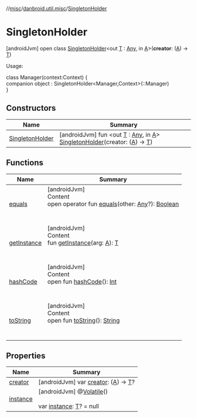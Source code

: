 //[misc](../../index.md)/[danbroid.util.misc](../index.md)/[SingletonHolder](index.md)



# SingletonHolder  
 [androidJvm] open class [SingletonHolder](index.md)<out [T](index.md) : [Any](https://kotlinlang.org/api/latest/jvm/stdlib/kotlin/-any/index.html), in [A](index.md)>(**creator**: ([A](index.md)) -> [T](index.md))

Usage:

class Manager(context:Context) {  
companion object : SingletonHolder<Manager,Context>(::Manager)  
}   


## Constructors  
  
|  Name|  Summary| 
|---|---|
| <a name="danbroid.util.misc/SingletonHolder/SingletonHolder/#kotlin.Function1[TypeParam(bounds=[kotlin.Any?]),TypeParam(bounds=[kotlin.Any])]/PointingToDeclaration/"></a>[SingletonHolder](-singleton-holder.md)| <a name="danbroid.util.misc/SingletonHolder/SingletonHolder/#kotlin.Function1[TypeParam(bounds=[kotlin.Any?]),TypeParam(bounds=[kotlin.Any])]/PointingToDeclaration/"></a> [androidJvm] fun <out [T](index.md) : [Any](https://kotlinlang.org/api/latest/jvm/stdlib/kotlin/-any/index.html), in [A](index.md)> [SingletonHolder](-singleton-holder.md)(creator: ([A](index.md)) -> [T](index.md))   <br>


## Functions  
  
|  Name|  Summary| 
|---|---|
| <a name="kotlin/Any/equals/#kotlin.Any?/PointingToDeclaration/"></a>[equals](../../danbroid.util.resource/-resource-utils/index.md#%5Bkotlin%2FAny%2Fequals%2F%23kotlin.Any%3F%2FPointingToDeclaration%2F%5D%2FFunctions%2F910723662)| <a name="kotlin/Any/equals/#kotlin.Any?/PointingToDeclaration/"></a>[androidJvm]  <br>Content  <br>open operator fun [equals](../../danbroid.util.resource/-resource-utils/index.md#%5Bkotlin%2FAny%2Fequals%2F%23kotlin.Any%3F%2FPointingToDeclaration%2F%5D%2FFunctions%2F910723662)(other: [Any](https://kotlinlang.org/api/latest/jvm/stdlib/kotlin/-any/index.html)?): [Boolean](https://kotlinlang.org/api/latest/jvm/stdlib/kotlin/-boolean/index.html)  <br><br><br>
| <a name="danbroid.util.misc/SingletonHolder/getInstance/#TypeParam(bounds=[kotlin.Any?])/PointingToDeclaration/"></a>[getInstance](get-instance.md)| <a name="danbroid.util.misc/SingletonHolder/getInstance/#TypeParam(bounds=[kotlin.Any?])/PointingToDeclaration/"></a>[androidJvm]  <br>Content  <br>fun [getInstance](get-instance.md)(arg: [A](index.md)): [T](index.md)  <br><br><br>
| <a name="kotlin/Any/hashCode/#/PointingToDeclaration/"></a>[hashCode](../../danbroid.util.resource/-resource-utils/index.md#%5Bkotlin%2FAny%2FhashCode%2F%23%2FPointingToDeclaration%2F%5D%2FFunctions%2F910723662)| <a name="kotlin/Any/hashCode/#/PointingToDeclaration/"></a>[androidJvm]  <br>Content  <br>open fun [hashCode](../../danbroid.util.resource/-resource-utils/index.md#%5Bkotlin%2FAny%2FhashCode%2F%23%2FPointingToDeclaration%2F%5D%2FFunctions%2F910723662)(): [Int](https://kotlinlang.org/api/latest/jvm/stdlib/kotlin/-int/index.html)  <br><br><br>
| <a name="kotlin/Any/toString/#/PointingToDeclaration/"></a>[toString](../../danbroid.util.resource/-resource-utils/index.md#%5Bkotlin%2FAny%2FtoString%2F%23%2FPointingToDeclaration%2F%5D%2FFunctions%2F910723662)| <a name="kotlin/Any/toString/#/PointingToDeclaration/"></a>[androidJvm]  <br>Content  <br>open fun [toString](../../danbroid.util.resource/-resource-utils/index.md#%5Bkotlin%2FAny%2FtoString%2F%23%2FPointingToDeclaration%2F%5D%2FFunctions%2F910723662)(): [String](https://kotlinlang.org/api/latest/jvm/stdlib/kotlin/-string/index.html)  <br><br><br>


## Properties  
  
|  Name|  Summary| 
|---|---|
| <a name="danbroid.util.misc/SingletonHolder/creator/#/PointingToDeclaration/"></a>[creator](creator.md)| <a name="danbroid.util.misc/SingletonHolder/creator/#/PointingToDeclaration/"></a> [androidJvm] var [creator](creator.md): ([A](index.md)) -> [T](index.md)?   <br>
| <a name="danbroid.util.misc/SingletonHolder/instance/#/PointingToDeclaration/"></a>[instance](instance.md)| <a name="danbroid.util.misc/SingletonHolder/instance/#/PointingToDeclaration/"></a> [androidJvm] @[Volatile](https://kotlinlang.org/api/latest/jvm/stdlib/kotlin.jvm/-volatile/index.html)()  <br>  <br>var [instance](instance.md): [T](index.md)? = null   <br>

